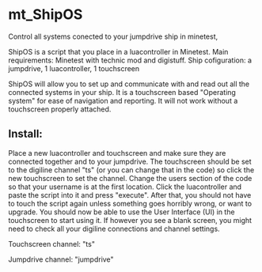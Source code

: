 # mt_ShipOS
Control all systems conected to your jumpdrive ship in minetest, 

ShipOS is a script that you place in a luacontroller in Minetest.
Main requirements: Minetest with technic mod and digistuff.
Ship cofiguration: a jumpdrive, 1 luacontroller, 1 touchscreen

ShipOS will allow you to set up and communicate with and read out all the connected systems in your ship.
It is a touchscreen based "Operating system" for ease of navigation and reporting. It will not work without a touchscreen properly attached.

## Install:
Place a new luacontroller and touchscreen and make sure they are connected together and to your jumpdrive.
The touchscreen should be set to the digiline channel "ts" (or you can change that in the code) so click the new touchscreen to set the channel.
Change the users section of the code so that your username is at the first location. Click the luacontroller and paste the script into it and press "execute".
After that, you  should not have to touch the script again unless something goes horribly wrong, or want to upgrade.
You should now be able to use the User Interface (UI) in the touchscreen to start using it. If however you see a blank screen, you might need to check all your digiline connections and channel settings.

Touchscreen channel: "ts"

Jumpdrive channel: "jumpdrive"
